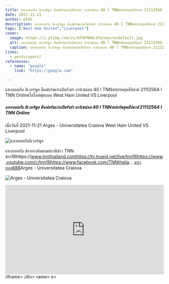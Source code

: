 ```yaml
---
title: แทงบอลกับ ลิเวอร์พูล คืนฟอร์มเก่งเปิดรังยำ อาร์เซน่อล 40 l TNNสปอร์ตสุดสัปดาห์ 21112564 l  TNN Online
date: 2021-11-21
author: UFAX
description: แทงบอลกับ ลิเวอร์พูล คืนฟอร์มเก่งเปิดรังยำ อาร์เซน่อล 40 l TNNสปอร์ตสุดสัปดาห์ 21112564 l  TNN Online 2021-11-21
tags: ["West Ham United","Liverpool"]
cover:
  image: https://i.ytimg.com/vi/0f8FM6Ns3FU/maxresdefault.jpg
  alt: แทงบอลกับ ลิเวอร์พูล คืนฟอร์มเก่งเปิดรังยำ อาร์เซน่อล 40 l TNNสปอร์ตสุดสัปดาห์ 21112564 l  TNN Online
  caption: แทงบอลกับ ลิเวอร์พูล คืนฟอร์มเก่งเปิดรังยำ อาร์เซน่อล 40 l TNNสปอร์ตสุดสัปดาห์ 21112564 l  TNN Online
links:
  - posts/sport/
references:
  - name: "google"
    link: "https://google.com"

---
```


แทงบอลกับ ลิเวอร์พูล คืนฟอร์มเก่งเปิดรังยำ อาร์เซน่อล 40 l TNNสปอร์ตสุดสัปดาห์ 21112564 l  TNN Onlineไฮไลท์ฟุตบอล West Ham United VS Liverpool

<!--more-->

##### แทงบอลกับ ลิเวอร์พูล คืนฟอร์มเก่งเปิดรังยำ อาร์เซน่อล 40 l TNNสปอร์ตสุดสัปดาห์ 21112564 l  TNN Online


เมื่อวันที่ 2021-11-21 Arges - Universitatea Craiova West Ham United VS Liverpool

![แทงบอลกับลิเวอร์พูล](https://i.ytimg.com/vi/0f8FM6Ns3FU/maxresdefault.jpg "แทงบอลกับลิเวอร์พูล")


แทงบอลกับ ช่องทางติดตามสถานีข่าว TNN ช่อง16https://www.tnnthailand.comhttps://tv.trueid.net/live/tnn16https://www.youtube.com/c/tnn16https://www.facebook.com/TNNthaila... <a href="https://bit.ly/3ovjgXC">แทงบอล888</a>Arges - Universitatea Craiova

![Arges - Universitatea Craiova](https://www.scorebat.com/og/m/og1061184.jpeg "Arges - Universitatea Craiova")


<div style='width:100%;height:0px;position:relative;padding-bottom:56.250%;'><iframe src='https://www.scorebat.com/embed/v/619a9030465f7/?utm_source=api&utm_medium=video&utm_campaign=dflt' frameborder='0' width='100%' height='100%' allowfullscreen allow='autoplay; fullscreen' style='width:100%;height:100%;position:absolute;left:0px;top:0px;overflow:hidden;'></iframe></div>
/iframe></div>
/div>
rame></div>
e></div>
